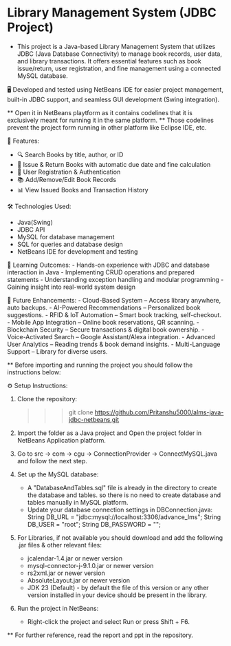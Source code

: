 # Library Management System (JDBC Project)

- This project is a Java-based Library Management System that utilizes JDBC (Java Database Connectivity) to manage 
  book records, user data, and library transactions. It offers essential features such as book issue/return, user registration, 
  and fine management using a connected MySQL database.

🖥️ Developed and tested using NetBeans IDE for easier project management, built-in JDBC support, and seamless GUI development 
   (Swing integration).

** Open it in NetBeans playtform as it contains codelines that it is exclusively meant for running it in the same platform. 
** Those codelines prevent the project form running in other platform like Eclipse IDE, etc.

🚀 Features:
- 🔍 Search Books by title, author, or ID
- 📖 Issue & Return Books with automatic due date and fine calculation
- 👤 User Registration & Authentication
- 📚 Add/Remove/Edit Book Records
- 📊 View Issued Books and Transaction History

🛠️ Technologies Used:
- Java(Swing)
- JDBC API
- MySQL for database management
- SQL for queries and database design
- NetBeans IDE for development and testing

🧠 Learning Outcomes:
	- Hands-on experience with JDBC and database interaction in Java
	- Implementing CRUD operations and prepared statements
	- Understanding exception handling and modular programming
	- Gaining insight into real-world system design
	
📌 Future Enhancements:
	- Cloud-Based System – Access library anywhere, auto backups.
	- AI-Powered Recommendations – Personalized book suggestions.
	- RFID & IoT Automation – Smart book tracking, self-checkout.
	- Mobile App Integration – Online book reservations, QR scanning.
	- Blockchain Security – Secure transactions & digital book ownership.
	- Voice-Activated Search – Google Assistant/Alexa integration.
	- Advanced User Analytics – Reading trends & book demand insights.
	- Multi-Language Support – Library for diverse users.

** Before importing and running the project you should follow the instructions below:

⚙️ Setup Instructions:

1. Clone the repository:
	>>> git clone https://github.com/Pritanshu5000/alms-java-jdbc-netbeans.git
	
2. Import the folder as a Java project and Open the project folder in NetBeans Application platform.

3. Go to src -> com -> cgu -> ConnectionProvider -> ConnectMySQL.java and follow the next step.

4. Set up the MySQL database:
	- A "DatabaseAndTables.sql" file is already in the directory to create the database and tables. so there is no 
	  need to create database and tables manually in MySQL platform.
    - Update your database connection settings in DBConnection.java:
		String DB_URL = "jdbc:mysql://localhost:3306/advance_lms";
		String DB_USER = "root";
		String DB_PASSWORD = "<Enter your MySQL password>";
		
5. For Libraries, if not available you should download and add the following .jar files & other relevant files:
	- jcalendar-1.4.jar or newer version
	- mysql-connector-j-9.1.0.jar or newer version
	- rs2xml.jar or newer version
	- AbsoluteLayout.jar or newer version
	- JDK 23 (Default) - by default the file of this version or any other version installed in your device should 
	                     be present in the library.

6. Run the project in NetBeans:
	- Right-click the project and select Run or press Shift + F6.

** For further reference, read the report and ppt in the repository.	